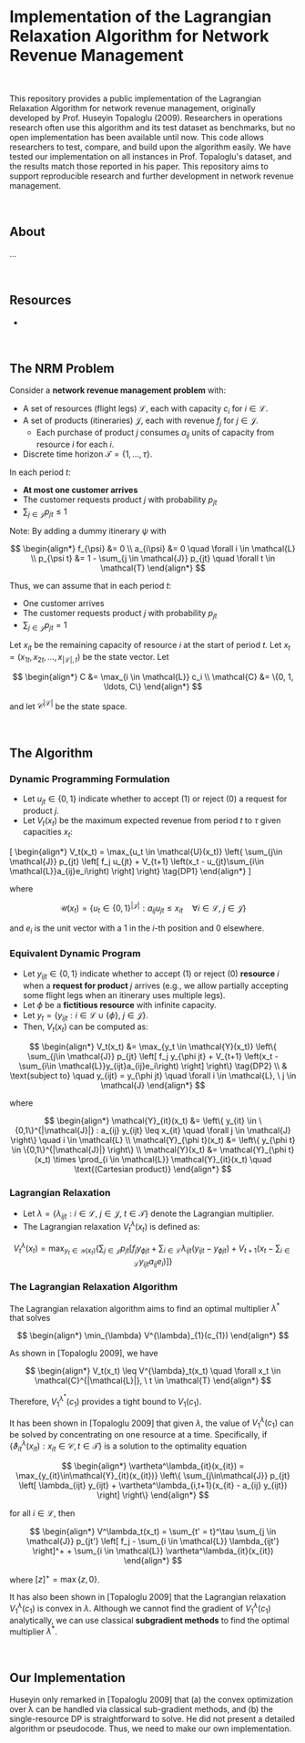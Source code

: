 # Implementation of the Lagrangian Relaxation Algorithm for Network Revenue Management

<br>



<!--
The abstract should address:
- Who is the customer? What is their need? Why do they need this solution?
- What does this product do? How does it benefit the customer?
- How is success measured for this product? When will it be considered successful?
-->

This repository provides a public implementation of the Lagrangian Relaxation Algorithm for network revenue management, originally developed by Prof. Huseyin Topaloglu (2009). 
Researchers in operations research often use this algorithm and its test dataset as benchmarks, but no open implementation has been available until now. 
This code allows researchers to test, compare, and build upon the algorithm easily. 
We have tested our implementation on all instances in Prof. Topaloglu's dataset, and the results match those reported in his paper. 
This repository aims to support reproducible research and further development in network revenue management.

<br>



<!--
The introduction should summarize:
-->

## About

...

<br>

<!--
The literature review should address:
-->

## Resources

- 

<br>



<!--
The formulation review should address:
-->

## The NRM Problem

Consider a **network revenue management problem** with:
- A set of resources (flight legs) $\mathcal{L}$, each with capacity $c_i$ for $i \in \mathcal{L}$.
- A set of products (itineraries) $\mathcal{J}$, each with revenue $f_j$ for $j \in \mathcal{J}$.
    - Each purchase of product $j$ consumes $a_{ij}$ units of capacity from resource $i$ for each $i$.
- Discrete time horizon $\mathcal{T} = \{1, \ldots, \tau\}$.

In each period $t$:
- **At most one customer arrives**
- The customer requests product $j$ with probability $p_{jt}$
- $\sum_{j \in \mathcal{J}} p_{jt} \le 1$

Note: By adding a dummy itinerary $\psi$ with

$$
\begin{align*}
    f_{\psi} &= 0 \\
    a_{i\psi} &= 0 \quad \forall i \in \mathcal{L} \\
    p_{\psi t} &= 1 - \sum_{j \in \mathcal{J}} p_{jt} \quad \forall t \in \mathcal{T}
\end{align*}
$$

Thus, we can assume that in each period $t$:
- One customer arrives
- The customer requests product $j$ with probability $p_{jt}$
- $\sum_{j \in \mathcal{J}} p_{jt} = 1$

Let $x_{it}$ be the remaining capacity of resource $i$ at the start of period $t$.
Let $x_t = (x_{1t}, x_{2t}, \dots, x_{|\mathcal{L}|, t})$ be the state vector.
Let

$$
\begin{align*}
    C &= \max_{i \in \mathcal{L}} c_i \\
    \mathcal{C} &= \{0, 1, \ldots, C\}
\end{align*}
$$

and let $\mathcal{C}^{|\mathcal{L}|}$ be the state space.

<br>



<!--
The method should address:
-->

## The Algorithm

### Dynamic Programming Formulation

- Let $u_{jt} \in \{0,1\}$ indicate whether to accept (1) or reject (0) a request for product $j$.
- Let $V_t(x_t)$ be the maximum expected revenue from period $t$ to $\tau$ given capacities $x_t$:

\[
\begin{align*}
V_t(x_t) = \max_{u_t \in \mathcal{U}(x_t)} 
    \left\{ \sum_{j\in \mathcal{J}} p_{jt} 
    \left[ 
        f_j u_{jt} + 
        V_{t+1} \left(x_t - u_{jt}\sum_{i\in \mathcal{L}}a_{ij}e_i\right) 
    \right] \right\}
\tag{DP1}
\end{align*}
\]

where

$$
\mathcal{U}(x_t) = \left\{ 
    u_{t} \in \{0,1\}^{|\mathcal{J}|} : 
    a_{ij} u_{jt} \le x_{it} \quad 
    \forall i \in \mathcal{L}, \ j \in \mathcal{J}
\right\}
$$

and $e_i$ is the unit vector with a 1 in the $i$-th position and 0 elsewhere.

### Equivalent Dynamic Program

- Let $y_{ijt} \in \{0,1\}$ indicate whether to accept (1) or reject (0) **resource** $i$ when a **request for product** $j$ arrives (e.g., we allow partially accepting some flight legs when an itinerary uses multiple legs).
- Let $\phi$ be a **fictitious resource** with infinite capacity.
- Let $y_t = \{y_{ijt} : i \in \mathcal{L} \cup \{\phi\}, \ j \in \mathcal{J}\}$.
- Then, $V_t(x_t)$ can be computed as:

$$
\begin{align*}
V_t(x_t) &= \max_{y_t \in \mathcal{Y}(x_t)}
    \left\{ \sum_{j\in \mathcal{J}} p_{jt} 
    \left[ 
        f_j y_{\phi jt} + 
        V_{t+1} \left(x_t - \sum_{i\in \mathcal{L}}y_{ijt}a_{ij}e_i\right) 
    \right] \right\} \tag{DP2} \\
& \text{subject to} \quad y_{ijt} = y_{\phi jt} \quad \forall i \in \mathcal{L}, \ j \in \mathcal{J}
\end{align*}
$$

where

$$
\begin{align*}
\mathcal{Y}_{it}(x_t) &= \left\{ 
    y_{it} \in \{0,1\}^{|\mathcal{J}|} : 
    a_{ij} y_{ijt} \leq x_{it} \quad 
    \forall j \in \mathcal{J} 
\right\} \quad i \in \mathcal{L} \\
\mathcal{Y}_{\phi t}(x_t) &= \left\{ 
    y_{\phi t} \in \{0,1\}^{|\mathcal{J}|} 
\right\} \\
\mathcal{Y}(x_t) &= \mathcal{Y}_{\phi t}(x_t) \times \prod_{i \in \mathcal{L}} \mathcal{Y}_{it}(x_t) \quad \text{(Cartesian product)}
\end{align*}
$$

### Lagrangian Relaxation

- Let $\lambda = \{\lambda_{ijt} : i \in \mathcal{L}, \ j \in \mathcal{J}, \ t \in \mathcal{T}\}$ denote the Lagrangian multiplier.
- The Lagrangian relaxation $V^{\lambda}_t(x_t)$ is defined as:

$$
V^{\lambda}_t(x_t) = \max_{y_t \in \mathcal{Y}(x_t)} 
    \left\{ \sum_{j\in \mathcal{J}} p_{jt} 
    \left[ 
        f_j y_{\phi jt} +
        \sum_{i \in \mathcal{L}} \lambda_{ijt} (y_{ijt} - y_{\phi jt}) + 
        V_{t+1} \left(x_t - \sum_{i\in \mathcal{L}}y_{ijt}a_{ij}e_i\right) 
    \right] \right\}
\tag{LR}
$$

### The Lagrangian Relaxation Algorithm

The Lagrangian relaxation algorithm aims to find an optimal multiplier $\lambda^{*}$ that solves

$$
\begin{align*}
\min_{\lambda} V^{\lambda}_{1}(c_{1})
\end{align*}
$$

As shown in [Topaloglu 2009], we have

$$
\begin{align*}
V_t(x_t) \leq V^{\lambda}_t(x_t) \quad \forall x_t \in \mathcal{C}^{|\mathcal{L}|}, \ t \in \mathcal{T}
\end{align*}
$$

Therefore, $V^{\lambda^{*}}_{1}(c_{1})$ provides a tight bound to $V_{1}(c_{1})$.

It has been shown in [Topaloglu 2009] that given $\lambda$, the value of $V^{\lambda}_{1}(c_{1})$ can be solved by concentrating on one resource at a time. 
Specifically, if $\{\vartheta^\lambda_{it}(x_{it}): x_{it} \in \mathcal{C}, t \in \mathcal{T}\}$ is a solution to the optimality equation

$$
\begin{align*}
\vartheta^\lambda_{it}(x_{it}) = \max_{y_{it}\in\mathcal{Y}_{it}(x_{it})} \left\{ \sum_{j\in\mathcal{J}} p_{jt} \left[ \lambda_{ijt} y_{ijt} + \vartheta^\lambda_{i,t+1}(x_{it} - a_{ij} y_{ijt}) \right] \right\}
\end{align*}
$$

for all $i \in \mathcal{L}$, then

$$
\begin{align*}
V^\lambda_t(x_t) = \sum_{t' = t}^\tau \sum_{j \in \mathcal{J}} p_{jt'} \left[ f_j - \sum_{i \in \mathcal{L}} \lambda_{ijt'} \right]^+ + \sum_{i \in \mathcal{L}} \vartheta^\lambda_{it}(x_{it})
\end{align*}
$$

where $[z]^+ = \max\{z, 0\}$.

It has also been shown in [Topaloglu 2009] that the Lagrangian relaxation $V^{\lambda}_{1}(c_{1})$ is convex in $\lambda$. 
Although we cannot find the gradient of $V^{\lambda}_{1}(c_{1})$ analytically, we can use classical **subgradient methods** to find the optimal multiplier $\lambda^*$.

<br>



<!--
The implementation section should address:
-->

## Our Implementation

Huseyin only remarked in [Topaloglu 2009] that (a) the convex optimization over λ can be handled via classical sub-gradient methods, and (b) the single-resource DP is straightforward to solve. 
He did not present a detailed algorithm or pseudocode. 
Thus, we need to make our own implementation.
